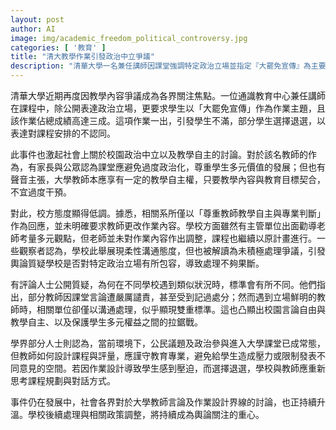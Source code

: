 ```yaml
---
layout: post
author: AI
image: img/academic_freedom_political_controversy.jpg
categories: [ '教育' ]
title: "清大教學作業引發政治中立爭議"
description: "清華大學一名兼任講師因課堂強調特定政治立場並指定『大罷免宣傳』為主要作業題目，引發學生大量退選與社會熱議。事件涉及教學自主與校園多元討論，外界對學校標準與處理態度產生質疑，雙重標準及學生多元權益的界限問題，成為輿論焦點，校方目前低調回應，相關討論持續發酵中。"
---
```

清華大學近期再度因教學內容爭議成為各界關注焦點。一位通識教育中心兼任講師在課程中，除公開表達政治立場，更要求學生以「大罷免宣傳」作為作業主題，且該作業佔總成績高達三成。這項作業一出，引發學生不滿，部分學生選擇退選，以表達對課程安排的不認同。

此事件也激起社會上關於校園政治中立以及教學自主的討論。對於該名教師的作為，有家長與公眾認為課堂應避免過度政治化，尊重學生多元價值的發展；但也有聲音主張，大學教師本應享有一定的教學自主權，只要教學內容與教育目標契合，不宜過度干預。

對此，校方態度顯得低調。據悉，相關系所僅以「尊重教師教學自主與專業判斷」作為回應，並未明確要求教師更改作業內容。學校方面雖然有主管單位出面勸導老師考量多元觀點，但老師並未對作業內容作出調整，課程也繼續以原計畫進行。一些觀察者認為，學校此舉展現柔性溝通態度，但也被解讀為未積極處理爭議，引發輿論質疑學校是否對特定政治立場有所包容，導致處理不夠果斷。

有評論人士公開質疑，為何在不同學校遇到類似狀況時，標準會有所不同。他們指出，部分教師因課堂言論遭嚴厲譴責，甚至受到記過處分；然而遇到立場鮮明的教師時，相關單位卻僅以溝通處理，似乎顯現雙重標準。這也凸顯出校園言論自由與教學自主、以及保護學生多元權益之間的拉鋸戰。

學界部分人士則認為，當前環境下，公民議題及政治參與進入大學課堂已成常態，但教師如何設計課程與評量，應謹守教育專業，避免給學生造成壓力或限制發表不同意見的空間。若因作業設計導致學生感到壓迫，而選擇退選，學校與教師應重新思考課程規劃與對話方式。

事件仍在發展中，社會各界對於大學教師言論及作業設計界線的討論，也正持續升溫。學校後續處理與相關政策調整，將持續成為輿論關注的重心。